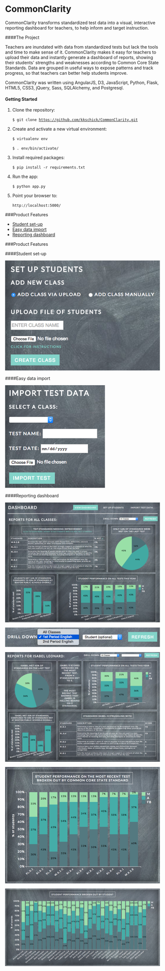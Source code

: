CommonClarity
=============

CommonClarity transforms standardized test data into a visual, interactive reporting dashboard for teachers, to help inform and target instruction.

####The Project

Teachers are inundated with data from standardized tests but lack the tools and time to make sense of it. CommonClarity makes it easy for teachers to upload their data and instantly generate a dashboard of reports, showing their students' strengths and weaknesses according to Common Core State Standards. Data are grouped in useful ways to expose patterns and track progress, so that teachers can better help students improve.

CommonClarity was written using AngularJS, D3, JavaScript, Python, Flask, HTML5, CSS3, jQuery, Sass, SQLAlchemy, and Postgresql.

#### Getting Started

1. Clone the repository:

    <code>$ git clone https://github.com/kkschick/CommonClarity.git</code>

2. Create and activate a new virtual environment:

    <code>$ virtualenv env</code>
    
    <code>$ . env/bin/activate/</code>
    
3. Install required packages:

    <code>$ pip install -r requirements.txt</code>

3. Run the app:

    <code>$ python app.py</code>

4. Point your browser to:

    <code>http://localhost:5000/</code>


###Product Features
- [Student set-up](#student-set-up)
- [Easy data import](#easy-data-import)
- [Reporting dashboard](#reporting-dashboard)


###Product Features

####Student set-up

![Student set-up](/static/screenshots/set_up_students.png)

####Easy data import

![Data import](/static/screenshots/import_test_data.png)

####Reporting dashboard

![Reporting dashboard](/static/screenshots/all_cohorts_dashboard.png)

![Drill-down](/static/screenshots/drill_down.png)

![Student dashboard](/static/screenshots/student_dashboard.png)

![Standard report](/static/screenshots/standards_report.png)

![By student](/static/screenshots/class_perf_by_student.png)
